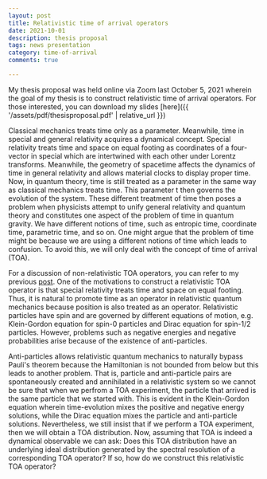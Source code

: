 ```yaml
---
layout: post
title: Relativistic time of arrival operators
date: 2021-10-01
description: thesis proposal
tags: news presentation
category: time-of-arrival
comments: true

---
```



My thesis proposal was held online via Zoom last October 5, 2021 wherein the goal of my thesis is to construct relativistic time of arrival operators. For those interested, you can download my slides [here]({{ '/assets/pdf/thesisproposal.pdf' | relative_url }})


Classical mechanics treats time only as a parameter. Meanwhile, time in special and general relativity acquires a dynamical concept. Special relativity treats time and space on equal footing as coordinates of a four-vector in special which are intertwined with each other under Lorentz transforms. Meanwhile, the geometry of spacetime affects the dynamics of time in general relativity and allows material clocks to display proper time. Now, in quantum theory, time is still treated as a parameter in the same way as classical mechanics treats time. This parameter  t then governs the evolution of the system. These different treatment of time then poses a problem when physicists attempt to unify general relativity and quantum theory and constitutes one aspect of the problem of time in quantum gravity. We have different notions of time, such as entropic time, coordinate time, parametric time, and so on. One might argue that the problem of time might be because we are using a different notions of time which leads to confusion. To avoid this, we will only deal with the concept of time of arrival (TOA).

For a discussion of non-relativistic TOA operators, you can refer to my previous <a href="/blog/2021/quantum-toa/">post</a>. One of the motivations to construct a relativistic TOA operator is that special relativity treats time and space on equal footing. Thus, it is natural to promote time as an operator in relativistic quantum mechanics because position is also treated as an operator. Relativistic particles have spin and are governed by different equations of motion, e.g. Klein-Gordon equation for spin-0 particles and Dirac equation for spin-1/2 particles. However, problems such as negative energies and negative probabilities arise because of the existence of anti-particles.

Anti-particles allows relativistic quantum mechanics to naturally bypass Pauli's theorem because the Hamiltonian is not bounded from below but this leads to another problem. That is, particle and anti-particle pairs are spontaneously created and annihilated in a relativistic system so we cannot be sure that when we perfrom a TOA experiment, the particle that arrived is the same particle that we started with. This is evident in the Klein-Gordon equation wherein time-evolution mixes the positive and negative energy solutions, while the Dirac equation mixes the particle and anti-particle solutions. Nevertheless, we still insist that if we perform a TOA experiment, then we will obtain a TOA distribution. Now, assuming that TOA is indeed a dynamical observable we can ask: Does this TOA distribution have an underlying ideal distribution generated by the spectral resolution of a corresponding TOA operator? If so, how do we construct this relativistic TOA operator?






<!-- vector fields wherein one has zero divergence while the other has zero curl, that is $$\vec{A}(\vec{x},t) = \vec{A}_\parallel(\vec{x},t) + \vec{A}_\bot(\vec{x},t) $$, where, $$\nabla \times \vec{A}_\parallel(\vec{x},t) = 0$$ and $\nabla \cdot \vec{A}_\bot(\vec{x},t) = 0$. It follows that we can write $\vec{A}_\parallel(\vec{x},t) = \nabla \chi(\vec{x},t)$ where $\chi(\vec{x},t)$ is a scalar field.   

It is easy to see that $\vec{A}_\bot(\vec{x},t)$ is now gauge-invariant while the scalar field $\chi(\vec{x},t)$ transforms as $\chi(\vec{x},t) \rightarrow \chi(\vec{x},t) + \Lambda(\vec{x},t)$. We can thus define a new gauge-invariant quantity $\Phi(\vec{x},t) = V(\vec{x},t) + \partial_t\chi(\vec{x},t)$ and rewrite the minimally coupled Schrodinger equation in terms of these gauge-invariant fields
\begin{align}
	i\hbar \dfrac{\partial \phi(\vec{x},t)}{\partial t} = \left[ -\dfrac{1}{2m} \left( -i\hbar \nabla - q \vec{A}_\bot(\vec{x},t)\right)^2 + q \Phi(\vec{x},t) \right] \phi(\vec{x},t)
	\label{eq:segi}
\end{align}
where $\phi(\vec{x},t) = e^{-iq \chi(\vec{x},t)/\hbar} \psi(\vec{x},t)$. The fields $\vec{A}_\bot(\vec{x},t)$ and $\Phi(\vec{x},t)$ are the physical degrees of freedom of the electromagnetic field. Using Eq. \eqref{eq:segi}, the Hamiltonian is now gauge-invariant and it is easy to see that the arising standard time of arrival distribution is also gauge-invariant. Using these transforms, the quantum flux also gauge-invariant.   -->
